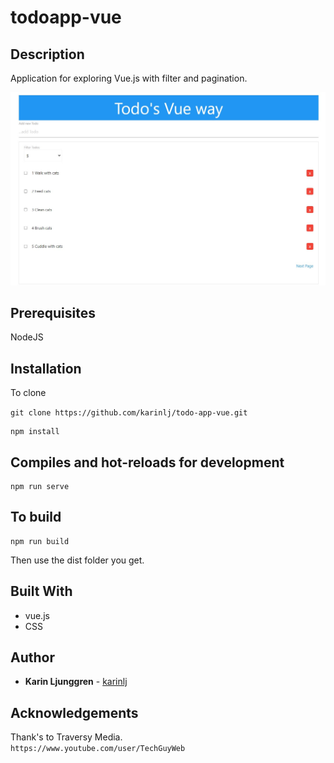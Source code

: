 # todoapp-vue

## Description

Application for exploring Vue.js with filter and pagination.

![Screenshot](/src/assets/screenshot.jpg?raw=true "Screenshot")

## Prerequisites

NodeJS

## Installation

To clone

`git clone https://github.com/karinlj/todo-app-vue.git`

```
npm install
```

## Compiles and hot-reloads for development

```
npm run serve
```

## To build

```
npm run build
```

Then use the dist folder you get.

## Built With

- vue.js
- CSS

## Author

- **Karin Ljunggren** - [karinlj](https://github.com/karinlj)

## Acknowledgements

Thank's to Traversy Media.  
`https://www.youtube.com/user/TechGuyWeb`
